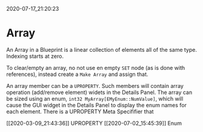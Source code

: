 2020-07-17_21:20:23

# Array

An Array in a Blueprint is a linear collection of elements all of the same type.
Indexing starts at zero.

To clear/empty an array, no not use en empty `SET` node (as is done with references), instead create a `Make Array` and assign that.

An array member can be a `UPROPERTY`. 
Such members will contain array operation (add/remove element) widets in the Details Panel.
The array can be sized using an enum, `int32 MyArray[EMyEnum::NumValue]`,
which will cause the GUI widget in the Details Panel to display the enum names for each element.
There is a UPROPERTY Meta Specififier that 

[[2020-03-09_21:43:36]] UPROPERTY
[[2020-07-02_15:45:39]] Enum